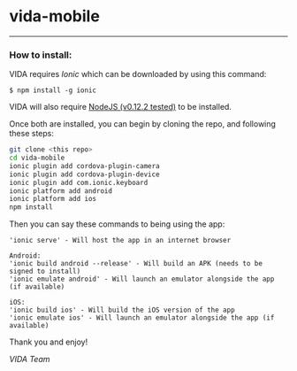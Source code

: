 # vida-mobile
---
### How to install:

VIDA requires _Ionic_ which can be downloaded by using this command:
```
$ npm install -g ionic
```

VIDA will also require [NodeJS (v0.12.2 tested)](0) to be installed.


Once both are installed, you can begin by cloning the repo, and following these steps:
```sh
git clone <this repo>
cd vida-mobile
ionic plugin add cordova-plugin-camera
ionic plugin add cordova-plugin-device
ionic plugin add com.ionic.keyboard
ionic platform add android
ionic platform add ios
npm install
```
Then you can say these commands to being using the app:
```
'ionic serve' - Will host the app in an internet browser

Android:
'ionic build android --release' - Will build an APK (needs to be signed to install)
'ionic emulate android' - Will launch an emulator alongside the app (if available)

iOS:
'ionic build ios' - Will build the iOS version of the app
'ionic emulate ios' - Will launch an emulator alongside the app (if available)
```

Thank you and enjoy! 

_VIDA Team_


[0]: https://nodejs.org/en/blog/release/v0.12.2/